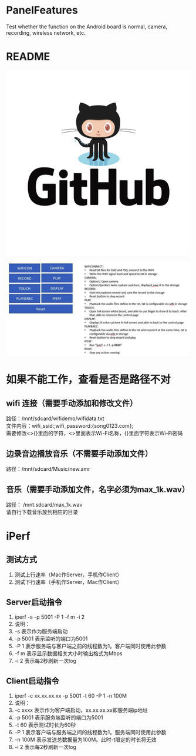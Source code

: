 # PanelFeatures
Test whether the function on the Android board is normal, camera, recording, wireless network, etc.

README
=====
![github](https://github.com/AndySung/readme_add_pic/blob/master/github-logo.png "Github logo")  

![read](https://github.com/AndySung/readme_add_pic/blob/master/panelfetrues_demand.png "read")

如果不能工作，查看是否是路径不对
====

wifi 连接（需要手动添加和修改文件）
----

路径：/mnt/sdcard/wifidemo/wifidata.txt <br>
文件内容：wifi_ssid:<HUAWEI P9>;wifi_password:{song0123.com};<br>
需要修改<>{}里面的字符，<>里面表示Wi-Fi名称，{}里面字符表示Wi-Fi密码<br>




边录音边播放音乐（不需要手动添加文件）
----
路径：/mnt/sdcard/Music/new.amr<br>



音乐（需要手动添加文件，名字必须为max_1k.wav）
----
路径： /mnt.sdcard/max_1k.wav <br>
请自行下载音乐放到相应的目录 <br>



iPerf
=====
测试方式
-----
1. 测试上行速率（Mac作Server，手机作Client）<br>
2. 测试下行速率（手机作Server，Mac作Client）<br>


Server启动指令
-----

1. iperf -s -p 5001 -P 1 -f m -i 2 <br>
2. 说明：<br>
3. -s      表示作为服务端启动 <br>
4. -p 5001 表示监听的端口为5001 <br>
5. -P 1    表示服务端与客户端之前的线程数为1。客户端同时使用此参数 <br>
6. -f m    表示显示数据相关大小时输出格式为Mbps <br>
7. -i 2    表示每2秒刷新一次log <br>


Client启动指令
-----

1. iperf -c xx.xx.xx.xx -p 5001 -t 60 -P 1 -n 100M <br>
2. 说明：<br>
3. -c xxxx 表示作为客户端启动，xx.xx.xx.xx即服务端ip地址 <br>
4. -p 5001 表示服务端监听的端口为5001 <br>
5. -t 60   表示测试时长为60秒 <br>
6. -P 1    表示客户端与服务端之间的线程数为1。服务端同时使用此参数 <br>
7. -n 100M 表示发送总数据量为100M。此时-t限定的时长将无效 <br>
8. -i 2    表示每2秒刷新一次log <br>
